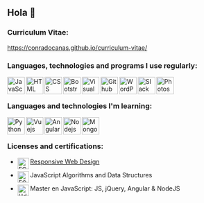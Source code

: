 ## Hola 👋

### Curriculum Vitae:
https://conradocanas.github.io/curriculum-vitae/

### Languages, technologies and programs I use regularly:

<img align="left" alt="JavaScript" width="40" src="https://devicons.github.io/devicon/devicon.git/icons/javascript/javascript-plain.svg" />
<img align="left" alt="HTML" width="40" src="https://devicons.github.io/devicon/devicon.git/icons/html5/html5-original.svg" />
<img align="left" alt="CSS" width="40" src="https://devicons.github.io/devicon/devicon.git/icons/css3/css3-original.svg" />
<img align="left" alt="Bootstrap" width="40" src="https://devicons.github.io/devicon/devicon.git/icons/bootstrap/bootstrap-plain.svg" />
<img align="left" alt="Visual Studio Code" width="40px" src="https://devicons.github.io/devicon/devicon.git/icons/visualstudio/visualstudio-plain.svg" />
<img align="left" alt="Github" width="40px" src="https://devicons.github.io/devicon/devicon.git/icons/github/github-original.svg" />
<img align="left" alt="WordPress" width="40px" src="https://devicons.github.io/devicon/devicon.git/icons/wordpress/wordpress-plain.svg" />
<img align="left" alt="Slack" width="40px" src="https://devicons.github.io/devicon/devicon.git/icons/slack/slack-original.svg" />
<img align="left" alt="Photoshop" width="40" src="https://devicons.github.io/devicon/devicon.git/icons/photoshop/photoshop-plain.svg" />


<br><br>

### Languages and technologies I'm learning:

<img align="left" alt="Python" width="40" src="https://devicons.github.io/devicon/devicon.git/icons/python/python-original.svg" />
<img align="left" alt="Vuejs" width="40" src="https://devicons.github.io/devicon/devicon.git/icons/vuejs/vuejs-original.svg" />
<img align="left" alt="Angularjs" width="40" src="https://devicons.github.io/devicon/devicon.git/icons/angularjs/angularjs-original.svg" />
<img align="left" alt="Nodejs" width="40" src="https://devicons.github.io/devicon/devicon.git/icons/nodejs/nodejs-original.svg" />
<img align="left" alt="MongoDB" width="40" src="https://devicons.github.io/devicon/devicon.git/icons/mongodb/mongodb-original.svg" />


<br><br>

### Licenses and certifications:

* <img align="left" alt="FCC" width="26px" src="https://img.icons8.com/windows/32/000000/free-code-camp.png"/> [Responsive Web Design](https://www.freecodecamp.org/certification/conradocanas/responsive-web-design)

* <img align="left" alt="FCC" width="26px" src="https://img.icons8.com/windows/32/000000/free-code-camp.png"/> JavaScript Algorithms and Data Structures

* <img align="left" alt="Udemy" width="26px" src="https://cdn.freebiesupply.com/logos/large/2x/udemy-1-logo-png-transparent.png"/> Master en JavaScript: JS, jQuery, Angular & NodeJS
<!--
**conradocanas/conradocanas** is a ✨ _special_ ✨ repository because its `README.md` (this file) appears on your GitHub profile.

Here are some ideas to get you started:

- 🔭 I’m currently working on ...
- 🌱 I’m currently learning ...
- 👯 I’m looking to collaborate on ...
- 🤔 I’m looking for help with ...
- 💬 Ask me about ...
- 📫 How to reach me: ...
- 😄 Pronouns: ...
- ⚡ Fun fact: ...
-->
